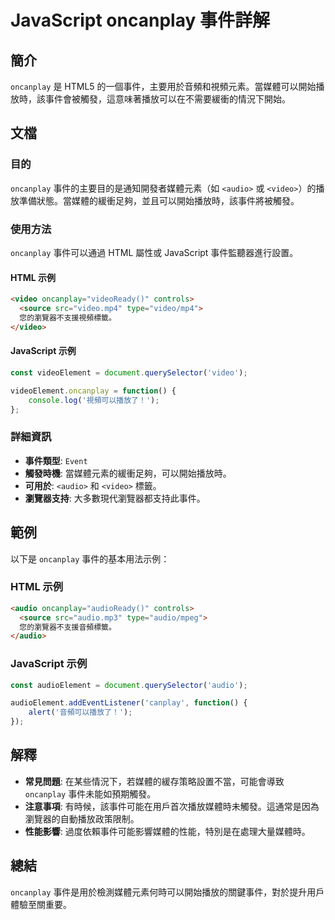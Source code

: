 <!--
Meta Description: # JavaScript oncanplay 事件詳解 ## 簡介 `oncanplay` 是 HTML5 的一個事件，主要用於音頻和視頻元素。當媒體可以開始播放時，該事件會被觸發，這意味著播放可以在不需要緩衝的情況下開始。 ## 文檔 ### 目的 `oncanplay` 事件的主要目的是通知開發...
Meta Keywords: oncanplay, audio, video, javascript, html
-->

# JavaScript oncanplay 事件詳解

## 簡介
`oncanplay` 是 HTML5 的一個事件，主要用於音頻和視頻元素。當媒體可以開始播放時，該事件會被觸發，這意味著播放可以在不需要緩衝的情況下開始。

## 文檔
### 目的
`oncanplay` 事件的主要目的是通知開發者媒體元素（如 `<audio>` 或 `<video>`）的播放準備狀態。當媒體的緩衝足夠，並且可以開始播放時，該事件將被觸發。

### 使用方法
`oncanplay` 事件可以通過 HTML 屬性或 JavaScript 事件監聽器進行設置。

#### HTML 示例
```html
<video oncanplay="videoReady()" controls>
  <source src="video.mp4" type="video/mp4">
  您的瀏覽器不支援視頻標籤。
</video>
```

#### JavaScript 示例
```javascript
const videoElement = document.querySelector('video');

videoElement.oncanplay = function() {
    console.log('視頻可以播放了！');
};
```

### 詳細資訊
- **事件類型**: `Event`
- **觸發時機**: 當媒體元素的緩衝足夠，可以開始播放時。
- **可用於**: `<audio>` 和 `<video>` 標籤。
- **瀏覽器支持**: 大多數現代瀏覽器都支持此事件。

## 範例
以下是 `oncanplay` 事件的基本用法示例：

### HTML 示例
```html
<audio oncanplay="audioReady()" controls>
  <source src="audio.mp3" type="audio/mpeg">
  您的瀏覽器不支援音頻標籤。
</audio>
```

### JavaScript 示例
```javascript
const audioElement = document.querySelector('audio');

audioElement.addEventListener('canplay', function() {
    alert('音頻可以播放了！');
});
```

## 解釋
- **常見問題**: 在某些情況下，若媒體的緩存策略設置不當，可能會導致 `oncanplay` 事件未能如預期觸發。
- **注意事項**: 有時候，該事件可能在用戶首次播放媒體時未觸發。這通常是因為瀏覽器的自動播放政策限制。
- **性能影響**: 過度依賴事件可能影響媒體的性能，特別是在處理大量媒體時。

## 總結
`oncanplay` 事件是用於檢測媒體元素何時可以開始播放的關鍵事件，對於提升用戶體驗至關重要。